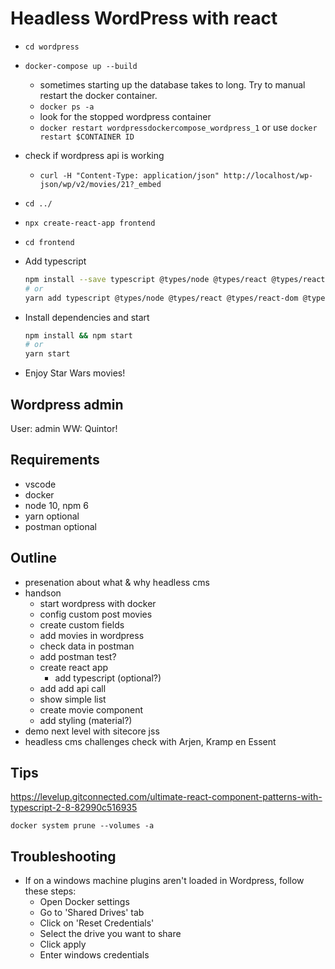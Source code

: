 # Headless WordPress with react

- `cd wordpress`
- `docker-compose up --build`

  - sometimes starting up the database takes to long. Try to manual restart the docker container.
  - `docker ps -a`
  - look for the stopped wordpress container
  - `docker restart wordpressdockercompose_wordpress_1` or use `docker restart $CONTAINER ID`

- check if wordpress api is working
  - `curl -H "Content-Type: application/json" http://localhost/wp-json/wp/v2/movies/21?_embed`
- `cd ../`
- `npx create-react-app frontend`
- `cd frontend`
- Add typescript

  ```sh
  npm install --save typescript @types/node @types/react @types/react-dom @types/jest
  # or
  yarn add typescript @types/node @types/react @types/react-dom @types/jest
  ```

- Install dependencies and start

  ```sh
  npm install && npm start
  # or
  yarn start
  ```

- Enjoy Star Wars movies!

## Wordpress admin

User: admin
WW: Quintor!

## Requirements

- vscode
- docker
- node 10, npm 6
- yarn optional
- postman optional

## Outline

- presenation about what & why headless cms
- handson
  - start wordpress with docker
  - config custom post movies
  - create custom fields
  - add movies in wordpress
  - check data in postman
  - add postman test?
  - create react app
    - add typescript (optional?)
  - add add api call
  - show simple list
  - create movie component
  - add styling (material?)
- demo next level with sitecore jss
- headless cms challenges check with Arjen, Kramp en Essent

## Tips

<https://levelup.gitconnected.com/ultimate-react-component-patterns-with-typescript-2-8-82990c516935>

`docker system prune --volumes -a`

## Troubleshooting

- If on a windows machine plugins aren't loaded in Wordpress, follow these steps:
  - Open Docker settings
  - Go to 'Shared Drives' tab
  - Click on 'Reset Credentials'
  - Select the drive you want to share
  - Click apply
  - Enter windows credentials
